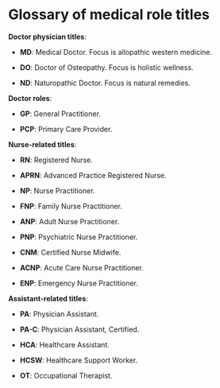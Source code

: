 # Glossary of medical role titles

**Doctor physician titles**:

* **MD**: Medical Doctor. Focus is allopathic western medicine.

* **DO**: Doctor of Osteopathy. Focus is holistic wellness.

* **ND**: Naturopathic Doctor. Focus is natural remedies.

**Doctor roles**:

* **GP**: General Practitioner.

* **PCP**: Primary Care Provider.

**Nurse-related titles**:

* **RN**: Registered Nurse.

* **APRN**: Advanced Practice Registered Nurse.

* **NP**: Nurse Practitioner.

* **FNP**: Family Nurse Practitioner.

* **ANP**: Adult Nurse Practitioner.

* **PNP**: Psychiatric Nurse Practitioner.

* **CNM**: Certified Nurse Midwife.

* **ACNP**: Acute Care Nurse Practitioner.

* **ENP**: Emergency Nurse Practitioner.

**Assistant-related titles**:

* **PA**: Physician Assistant.

* **PA-C**: Physician Assistant, Certified.

* **HCA**: Healthcare Assistant.

* **HCSW**:	Healthcare Support Worker.

* **OT**: Occupational Therapist.
